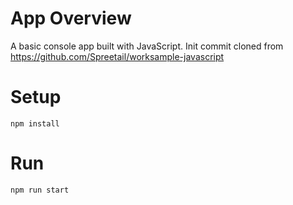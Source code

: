 # App Overview

A basic console app built with JavaScript. Init commit cloned from https://github.com/Spreetail/worksample-javascript

# Setup

`npm install`

# Run

`npm run start`

